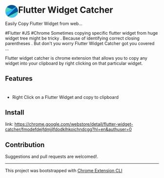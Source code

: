 # <img src="public/icons/icon_48.png" width="43" align="left"> Flutter Widget Catcher

Easily Copy Flutter Widget from web...

#Flutter #JS #Chrome
Sometimes copying specific  flutter widget  from huge widget tree might be tricky .  Because of identifying correct closing  parentheses . But don't you worry Flutter Widget Catcher got you covered ...

Flutter widget catcher is chrome extension that allows you to copy any widget into your clipboard by right clicking on that particular widget.

## Features
#
 
- Right Click on a Flutter Widget and copy to clipboard

## Install
link:  https://chrome.google.com/webstore/detail/flutter-widget-catcher/fmodefdejfdmjjlfdodklhkoichndcgg?hl=en&authuser=0

## Contribution

Suggestions and pull requests are welcomed!.

---

This project was bootstrapped with [Chrome Extension CLI](https://github.com/dutiyesh/chrome-extension-cli)

